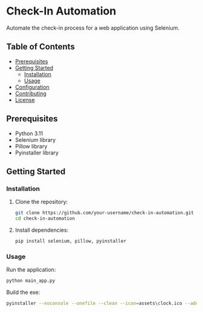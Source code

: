 # Check-In Automation

Automate the check-in process for a web application using Selenium.

## Table of Contents

- [Prerequisites](#prerequisites)
- [Getting Started](#getting-started)
  - [Installation](#installation)
  - [Usage](#usage)
- [Configuration](#configuration)
- [Contributing](#contributing)
- [License](#license)

## Prerequisites

- Python 3.11
- Selenium library
- Pillow library
- Pyinstaller library

## Getting Started

### Installation

1. Clone the repository:

   ```bash
   git clone https://github.com/your-username/check-in-automation.git
   cd check-in-automation
   ```

2. Install dependencies:

   ```bash
   pip install selenium, pillow, pyinstaller
   ```

### Usage

Run the application:

```bash
python main_app.py
```

Build the exe:

```bash
pyinstaller --noconsole --onefile --clean --icon=assets\clock.ico --add-data 'assets;assets' --name=CheckInAutomation main.py

```
